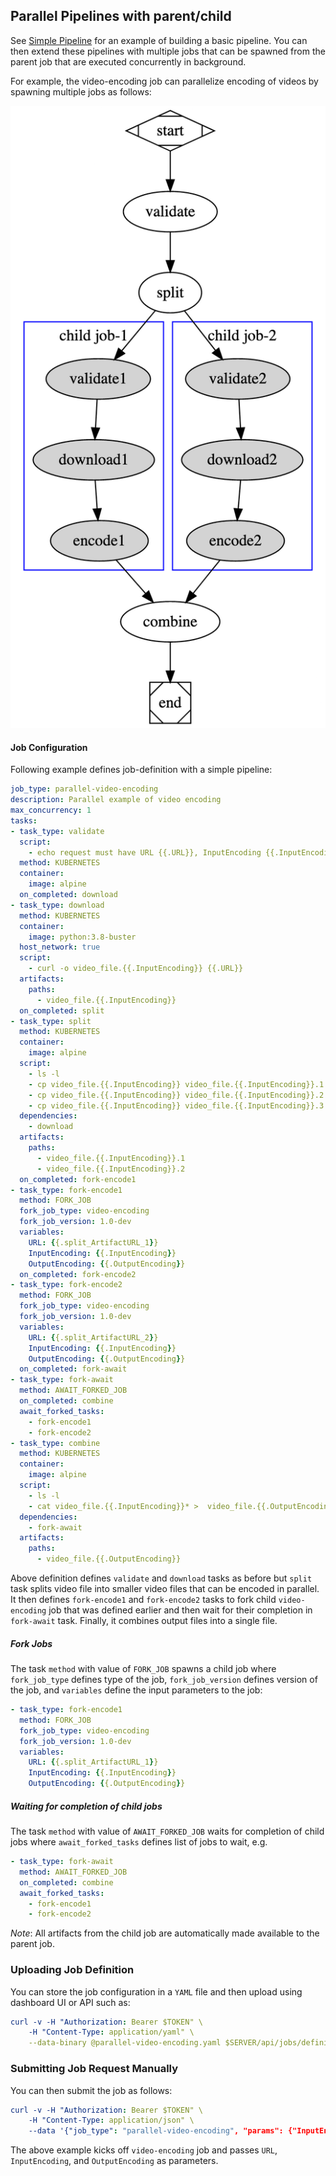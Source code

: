 ## Parallel Pipelines with parent/child
See [Simple Pipeline](pipelines.md) for an example of building a basic pipeline. You can then extend
these pipelines with multiple jobs that can be spawned from the parent job that are executed concurrently 
in background.

For example, the video-encoding job can parallelize encoding of videos by spawning multiple jobs as follows:

![DataFlow](examples/parallel-video-pipeline.png)

#### Job Configuration
Following example defines job-definition with a simple pipeline:
```yaml
job_type: parallel-video-encoding
description: Parallel example of video encoding
max_concurrency: 1
tasks:
- task_type: validate
  script:
    - echo request must have URL {{.URL}}, InputEncoding {{.InputEncoding}} and OutputEncoding {{.OutputEncoding}}
  method: KUBERNETES
  container:
    image: alpine
  on_completed: download
- task_type: download
  method: KUBERNETES
  container:
    image: python:3.8-buster
  host_network: true
  script:
    - curl -o video_file.{{.InputEncoding}} {{.URL}}
  artifacts:
    paths:
      - video_file.{{.InputEncoding}}
  on_completed: split
- task_type: split
  method: KUBERNETES
  container:
    image: alpine
  script:
    - ls -l
    - cp video_file.{{.InputEncoding}} video_file.{{.InputEncoding}}.1
    - cp video_file.{{.InputEncoding}} video_file.{{.InputEncoding}}.2
    - cp video_file.{{.InputEncoding}} video_file.{{.InputEncoding}}.3
  dependencies:
    - download
  artifacts:
    paths:
      - video_file.{{.InputEncoding}}.1
      - video_file.{{.InputEncoding}}.2
  on_completed: fork-encode1
- task_type: fork-encode1
  method: FORK_JOB
  fork_job_type: video-encoding
  fork_job_version: 1.0-dev
  variables:
    URL: {{.split_ArtifactURL_1}}
    InputEncoding: {{.InputEncoding}}
    OutputEncoding: {{.OutputEncoding}}
  on_completed: fork-encode2
- task_type: fork-encode2
  method: FORK_JOB
  fork_job_type: video-encoding
  fork_job_version: 1.0-dev
  variables:
    URL: {{.split_ArtifactURL_2}}
    InputEncoding: {{.InputEncoding}}
    OutputEncoding: {{.OutputEncoding}}
  on_completed: fork-await
- task_type: fork-await
  method: AWAIT_FORKED_JOB
  on_completed: combine
  await_forked_tasks:
    - fork-encode1
    - fork-encode2
- task_type: combine
  method: KUBERNETES
  container:
    image: alpine
  script:
    - ls -l
    - cat video_file.{{.InputEncoding}}* >  video_file.{{.OutputEncoding}}
  dependencies:
    - fork-await
  artifacts:
    paths:
      - video_file.{{.OutputEncoding}}
```

Above definition defines `validate` and `download` tasks as before but `split` task splits video file into smaller
video files that can be encoded in parallel. It then defines `fork-encode1` and `fork-encode2` tasks to fork child `video-encoding`
job that was defined earlier and then wait for their completion in `fork-await` task. Finally, it combines output
files into a single file.

##### Fork Jobs
The task `method` with value of `FORK_JOB` spawns a child job where `fork_job_type` defines type of the job, `fork_job_version` defines version of the job,
and `variables` define the input parameters to the job:
```yaml
- task_type: fork-encode1
  method: FORK_JOB
  fork_job_type: video-encoding
  fork_job_version: 1.0-dev
  variables:
    URL: {{.split_ArtifactURL_1}}
    InputEncoding: {{.InputEncoding}}
    OutputEncoding: {{.OutputEncoding}}
```

##### Waiting for completion of child jobs
The task `method` with value of `AWAIT_FORKED_JOB` waits for completion of child jobs where `await_forked_tasks` defines
list of jobs to wait, e.g.
```yaml
- task_type: fork-await
  method: AWAIT_FORKED_JOB
  on_completed: combine
  await_forked_tasks:
    - fork-encode1
    - fork-encode2
```

*Note*: All artifacts from the child job are automatically made available to the parent job.


### Uploading Job Definition
You can store the job configuration in a `YAML` file and then upload using dashboard UI or API such as:

```yaml
curl -v -H "Authorization: Bearer $TOKEN" \
    -H "Content-Type: application/yaml" \
    --data-binary @parallel-video-encoding.yaml $SERVER/api/jobs/definitions
```
### Submitting Job Request Manually
You can then submit the job as follows:

```yaml
curl -v -H "Authorization: Bearer $TOKEN" \
    -H "Content-Type: application/json" \
    --data '{"job_type": "parallel-video-encoding", "params": {"InputEncoding": "MP4", "OutputEncoding": "WebM", "URL": "https://github.com"}}' $SERVER/api/jobs/requests
```
The above example kicks off `video-encoding` job and passes `URL`, `InputEncoding`, and `OutputEncoding` as parameters.
